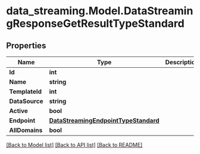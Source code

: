 # data_streaming.Model.DataStreamingResponseGetResultTypeStandard

## Properties

Name | Type | Description | Notes
------------ | ------------- | ------------- | -------------
**Id** | **int** |  | [optional] 
**Name** | **string** |  | [optional] 
**TemplateId** | **int** |  | [optional] 
**DataSource** | **string** |  | [optional] 
**Active** | **bool** |  | [optional] 
**Endpoint** | [**DataStreamingEndpointTypeStandard**](DataStreamingEndpointTypeStandard.md) |  | [optional] 
**AllDomains** | **bool** |  | [optional] 

[[Back to Model list]](../README.md#documentation-for-models) [[Back to API list]](../README.md#documentation-for-api-endpoints) [[Back to README]](../README.md)

